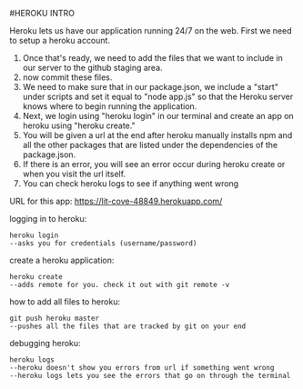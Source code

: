 #HEROKU INTRO

Heroku lets us have our application running 24/7 on the web. First we need to setup a heroku account.
1) Once that's ready, we need to add the files that we want to include in our server to the github staging area.
2) now commit these files.
3) We need to make sure that in our package.json, we include a "start" under scripts and set it equal to "node app.js" so
that the Heroku server knows where to begin running the application.
4) Next, we login using "heroku login" in our terminal and create an app on heroku using "heroku create."
5) You will be given a url at the end after heroku manually installs npm and all the other packages that are listed under the dependencies of the package.json.
6) If there is an error, you will see an error occur during heroku create or when you visit the url itself.
7) You can check heroku logs to see if anything went wrong

URL for this app: https://lit-cove-48849.herokuapp.com/

logging in to heroku:

    heroku login
    --asks you for credentials (username/password)
    
create a heroku application:

    heroku create
    --adds remote for you. check it out with git remote -v
    
how to add all files to heroku:

    git push heroku master
    --pushes all the files that are tracked by git on your end
    
debugging heroku:

    heroku logs
    --heroku doesn't show you errors from url if something went wrong
    --heroku logs lets you see the errors that go on through the terminal
    